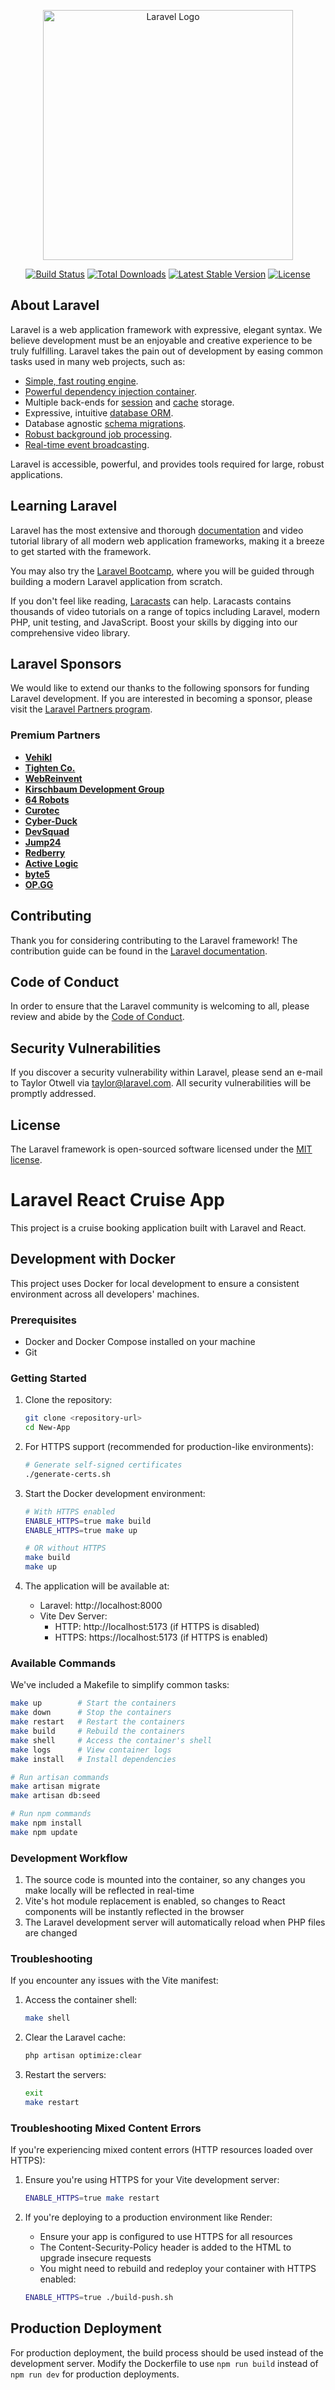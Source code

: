 <p align="center"><a href="https://laravel.com" target="_blank"><img src="https://raw.githubusercontent.com/laravel/art/master/logo-lockup/5%20SVG/2%20CMYK/1%20Full%20Color/laravel-logolockup-cmyk-red.svg" width="400" alt="Laravel Logo"></a></p>

<p align="center">
<a href="https://github.com/laravel/framework/actions"><img src="https://github.com/laravel/framework/workflows/tests/badge.svg" alt="Build Status"></a>
<a href="https://packagist.org/packages/laravel/framework"><img src="https://img.shields.io/packagist/dt/laravel/framework" alt="Total Downloads"></a>
<a href="https://packagist.org/packages/laravel/framework"><img src="https://img.shields.io/packagist/v/laravel/framework" alt="Latest Stable Version"></a>
<a href="https://packagist.org/packages/laravel/framework"><img src="https://img.shields.io/packagist/l/laravel/framework" alt="License"></a>
</p>

## About Laravel

Laravel is a web application framework with expressive, elegant syntax. We believe development must be an enjoyable and creative experience to be truly fulfilling. Laravel takes the pain out of development by easing common tasks used in many web projects, such as:

- [Simple, fast routing engine](https://laravel.com/docs/routing).
- [Powerful dependency injection container](https://laravel.com/docs/container).
- Multiple back-ends for [session](https://laravel.com/docs/session) and [cache](https://laravel.com/docs/cache) storage.
- Expressive, intuitive [database ORM](https://laravel.com/docs/eloquent).
- Database agnostic [schema migrations](https://laravel.com/docs/migrations).
- [Robust background job processing](https://laravel.com/docs/queues).
- [Real-time event broadcasting](https://laravel.com/docs/broadcasting).

Laravel is accessible, powerful, and provides tools required for large, robust applications.

## Learning Laravel

Laravel has the most extensive and thorough [documentation](https://laravel.com/docs) and video tutorial library of all modern web application frameworks, making it a breeze to get started with the framework.

You may also try the [Laravel Bootcamp](https://bootcamp.laravel.com), where you will be guided through building a modern Laravel application from scratch.

If you don't feel like reading, [Laracasts](https://laracasts.com) can help. Laracasts contains thousands of video tutorials on a range of topics including Laravel, modern PHP, unit testing, and JavaScript. Boost your skills by digging into our comprehensive video library.

## Laravel Sponsors

We would like to extend our thanks to the following sponsors for funding Laravel development. If you are interested in becoming a sponsor, please visit the [Laravel Partners program](https://partners.laravel.com).

### Premium Partners

- **[Vehikl](https://vehikl.com/)**
- **[Tighten Co.](https://tighten.co)**
- **[WebReinvent](https://webreinvent.com/)**
- **[Kirschbaum Development Group](https://kirschbaumdevelopment.com)**
- **[64 Robots](https://64robots.com)**
- **[Curotec](https://www.curotec.com/services/technologies/laravel/)**
- **[Cyber-Duck](https://cyber-duck.co.uk)**
- **[DevSquad](https://devsquad.com/hire-laravel-developers)**
- **[Jump24](https://jump24.co.uk)**
- **[Redberry](https://redberry.international/laravel/)**
- **[Active Logic](https://activelogic.com)**
- **[byte5](https://byte5.de)**
- **[OP.GG](https://op.gg)**

## Contributing

Thank you for considering contributing to the Laravel framework! The contribution guide can be found in the [Laravel documentation](https://laravel.com/docs/contributions).

## Code of Conduct

In order to ensure that the Laravel community is welcoming to all, please review and abide by the [Code of Conduct](https://laravel.com/docs/contributions#code-of-conduct).

## Security Vulnerabilities

If you discover a security vulnerability within Laravel, please send an e-mail to Taylor Otwell via [taylor@laravel.com](mailto:taylor@laravel.com). All security vulnerabilities will be promptly addressed.

## License

The Laravel framework is open-sourced software licensed under the [MIT license](https://opensource.org/licenses/MIT).

# Laravel React Cruise App

This project is a cruise booking application built with Laravel and React.

## Development with Docker

This project uses Docker for local development to ensure a consistent environment across all developers' machines.

### Prerequisites

- Docker and Docker Compose installed on your machine
- Git

### Getting Started

1. Clone the repository:
   ```bash
   git clone <repository-url>
   cd New-App
   ```

2. For HTTPS support (recommended for production-like environments):
   ```bash
   # Generate self-signed certificates
   ./generate-certs.sh
   ```

3. Start the Docker development environment:
   ```bash
   # With HTTPS enabled
   ENABLE_HTTPS=true make build
   ENABLE_HTTPS=true make up
   
   # OR without HTTPS
   make build
   make up
   ```

4. The application will be available at:
   - Laravel: http://localhost:8000
   - Vite Dev Server:
     - HTTP: http://localhost:5173 (if HTTPS is disabled)
     - HTTPS: https://localhost:5173 (if HTTPS is enabled)

### Available Commands

We've included a Makefile to simplify common tasks:

```bash
make up        # Start the containers
make down      # Stop the containers
make restart   # Restart the containers
make build     # Rebuild the containers
make shell     # Access the container's shell
make logs      # View container logs
make install   # Install dependencies

# Run artisan commands
make artisan migrate
make artisan db:seed

# Run npm commands
make npm install
make npm update
```

### Development Workflow

1. The source code is mounted into the container, so any changes you make locally will be reflected in real-time
2. Vite's hot module replacement is enabled, so changes to React components will be instantly reflected in the browser
3. The Laravel development server will automatically reload when PHP files are changed

### Troubleshooting

If you encounter any issues with the Vite manifest:

1. Access the container shell:
   ```bash
   make shell
   ```

2. Clear the Laravel cache:
   ```bash
   php artisan optimize:clear
   ```

3. Restart the servers:
   ```bash
   exit
   make restart
   ```

### Troubleshooting Mixed Content Errors

If you're experiencing mixed content errors (HTTP resources loaded over HTTPS):

1. Ensure you're using HTTPS for your Vite development server:
   ```bash
   ENABLE_HTTPS=true make restart
   ```

2. If you're deploying to a production environment like Render:
   - Ensure your app is configured to use HTTPS for all resources
   - The Content-Security-Policy header is added to the HTML to upgrade insecure requests
   - You might need to rebuild and redeploy your container with HTTPS enabled:
   ```bash
   ENABLE_HTTPS=true ./build-push.sh
   ```

## Production Deployment

For production deployment, the build process should be used instead of the development server. Modify the Dockerfile to use `npm run build` instead of `npm run dev` for production deployments.
